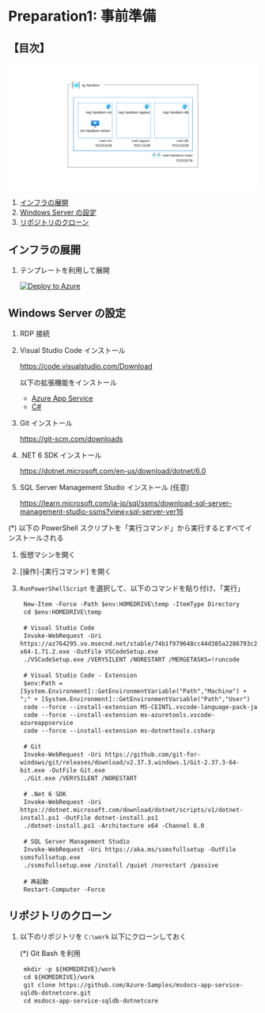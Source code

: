 # Preparation1: 事前準備

## 【目次】

![](images/prep01-0000-network.png)


1. [インフラの展開](#インフラの展開)
1. [Windows Server の設定](#windows-server-の設定)
1. [リポジトリのクローン](#リポジトリのクローン)


## インフラの展開

1. テンプレートを利用して展開

   [![Deploy to Azure](https://aka.ms/deploytoazurebutton)](https://portal.azure.com/#create/Microsoft.Template/uri/https%3A%2F%2Fraw.githubusercontent.com%2Fakinaritsugo%2Fhandson-azurestudy-04-paas%2Fmain%2Finfra%2Ftemplate.json)



## Windows Server の設定

1. RDP 接続

1. Visual Studio Code インストール

    https://code.visualstudio.com/Download

    以下の拡張機能をインストール

    <!-- * [日本語化（任意）](https://marketplace.visualstudio.com/items?itemName=MS-CEINTL.vscode-language-pack-ja) -->
    * [Azure App Service](https://marketplace.visualstudio.com/items?itemName=ms-azuretools.vscode-azureappservice)
    * [C#](https://marketplace.visualstudio.com/items?itemName=ms-dotnettools.csharp)

1. Git インストール

    https://git-scm.com/downloads

1. .NET 6 SDK インストール

    https://dotnet.microsoft.com/en-us/download/dotnet/6.0

1. SQL Server Management Studio インストール (任意)

    https://learn.microsoft.com/ja-jp/sql/ssms/download-sql-server-management-studio-ssms?view=sql-server-ver16


(*) 以下の PowerShell スクリプトを「実行コマンド」から実行するとすべてインストールされる

1. 仮想マシンを開く
1. [操作]-[実行コマンド] を開く
1. `RunPowerShellScript` を選択して、以下のコマンドを貼り付け、「実行」

        New-Item -Force -Path $env:HOMEDRIVE\temp -ItemType Directory
        cd $env:HOMEDRIVE\temp

        # Visual Studio Code
        Invoke-WebRequest -Uri https://az764295.vo.msecnd.net/stable/74b1f979648cc44d385a2286793c226e611f59e7/VSCodeSetup-x64-1.71.2.exe -OutFile VSCodeSetup.exe
        ./VSCodeSetup.exe /VERYSILENT /NORESTART /MERGETASKS=!runcode

        # Visual Studio Code - Extension
        $env:Path = [System.Environment]::GetEnvironmentVariable("Path","Machine") + ";" + [System.Environment]::GetEnvironmentVariable("Path","User")
        code --force --install-extension MS-CEINTL.vscode-language-pack-ja
        code --force --install-extension ms-azuretools.vscode-azureappservice
        code --force --install-extension ms-dotnettools.csharp

        # Git
        Invoke-WebRequest -Uri https://github.com/git-for-windows/git/releases/download/v2.37.3.windows.1/Git-2.37.3-64-bit.exe -OutFile Git.exe
        ./Git.exe /VERYSILENT /NORESTART

        # .Net 6 SDK
        Invoke-WebRequest -Uri https://dotnet.microsoft.com/download/dotnet/scripts/v1/dotnet-install.ps1 -OutFile dotnet-install.ps1
        ./dotnet-install.ps1 -Architecture x64 -Channel 6.0

        # SQL Server Management Studio
        Invoke-WebRequest -Uri https://aka.ms/ssmsfullsetup -OutFile ssmsfullsetup.exe
        ./ssmsfullsetup.exe /install /quiet /norestart /passive

        # 再起動
        Restart-Computer -Force

## リポジトリのクローン

1. 以下のリポジトリを `C:\work` 以下にクローンしておく

    (*) Git Bash を利用

        mkdir -p ${HOMEDRIVE}/work
        cd ${HOMEDRIVE}/work
        git clone https://github.com/Azure-Samples/msdocs-app-service-sqldb-dotnetcore.git
        cd msdocs-app-service-sqldb-dotnetcore

